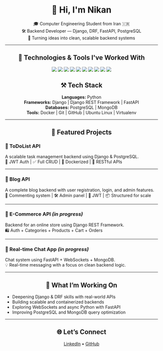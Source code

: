 <div align="center">

# 👋 Hi, I'm Nikan

🎓 Computer Engineering Student from Iran 🇮🇷  
🛠️ Backend Developer — Django, DRF, FastAPI, PostgreSQL  
🚀 Turning ideas into clean, scalable backend systems

</div>

---

<div align="center">

## 🧰 Technologies & Tools I've Worked With

<img src="https://img.shields.io/badge/Python-3670A0?style=for-the-badge&logo=python&logoColor=ffdd54" />
<img src="https://img.shields.io/badge/Django-092E20?style=for-the-badge&logo=django&logoColor=white" />
<img src="https://img.shields.io/badge/DRF-ff1709?style=for-the-badge&logo=django&logoColor=white" />
<img src="https://img.shields.io/badge/PostgreSQL-316192?style=for-the-badge&logo=postgresql&logoColor=white" />
<img src="https://img.shields.io/badge/MySQL-4479A1?style=for-the-badge&logo=mysql&logoColor=white" />
<img src="https://img.shields.io/badge/HTML-E34F26?style=for-the-badge&logo=html5&logoColor=white" />
<img src="https://img.shields.io/badge/CSS-1572B6?style=for-the-badge&logo=css3&logoColor=white" />
<img src="https://img.shields.io/badge/Git-F05032?style=for-the-badge&logo=git&logoColor=white" />
<img src="https://img.shields.io/badge/GitHub-181717?style=for-the-badge&logo=github&logoColor=white" />
<img src="https://img.shields.io/badge/Virtualenv-003545?style=for-the-badge&logo=python&logoColor=white" />


## ⚒️ Tech Stack

**Languages:** Python  
**Frameworks:** Django | Django REST Framework | FastAPI  
**Databases:** PostgreSQL | MongoDB  
**Tools:** Docker | Git | GitHub | Ubuntu Linux | Virtualenv

</div>

---

<div align="center">

## 🚀 Featured Projects

</div>

### 📝 ToDoList API  
A scalable task management backend using Django & PostgreSQL.  
🔐 JWT Auth | ✅ Full CRUD | 🐳 Dockerized | 🔄 RESTful APIs

---

### 📝 Blog API  
A complete blog backend with user registration, login, and admin features.  
💬 Commenting system | 🛠 Admin panel | 🔐 JWT | 📦 Structured for scale

---

### 🛒 E-Commerce API *(in progress)*  
Backend for an online store using Django REST Framework.  
🛍 Auth + Categories + Products + Cart + Orders

---

### 💬 Real-time Chat App *(in progress)*  
Chat system using FastAPI + WebSockets + MongoDB.  
💡 Real-time messaging with a focus on clean backend logic.

---

<div align="center">

## 🎯 What I’m Working On

</div>

- Deepening Django & DRF skills with real-world APIs  
- Building scalable and containerized backends  
- Exploring WebSockets and async Python with FastAPI  
- Improving PostgreSQL and MongoDB query optimization

---

<div align="center">

## 🌐 Let’s Connect

[LinkedIn](https://www.linkedin.com/in/your-link) • [GitHub](https://github.com/nikanmafakheri)

</div>

